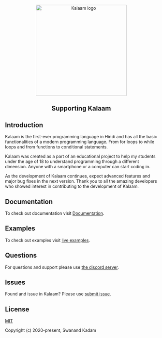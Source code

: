 <p align="center"><a href="kalaam.io" target="_blank" rel="noopener noreferrer"><img width="300" src="https://i.ibb.co/Dg3jzC5/Logo.png" alt="Kalaam logo"></a></p>


<h2 align="center">Supporting Kalaam</h2>


## Introduction

Kalaam is the first-ever programming language in Hindi and has all the basic functionalities of a modern programming language. From for loops to while loops and from functions to conditional statements.

Kalaam was created as a part of an educational project to help my students under the age of 18 to understand programming through a different dimension. Anyone with a smartphone or a computer can start coding in.

As the development of Kalaam continues, expect advanced features and major bug fixes in the next version. Thank you to all the amazing developers who showed interest in contributing to the development of Kalaam. 


## Documentation

To check out documentation visit [Documentation](https://www.kalaam.io/documentation).


## Examples

To check out examples visit [live examples](https://www.kalaam.io/Support).

## Questions

For questions and support please use [the discord server](https://discord.com/invite/EMyA8TA). 

## Issues

Found and issue in Kalaam? Please use [submit issue](https://github.com/Kalaam-Programming-Language/Kalaam/issues).

## License

[MIT](http://opensource.org/licenses/MIT)

Copyright (c) 2020-present, Swanand Kadam
